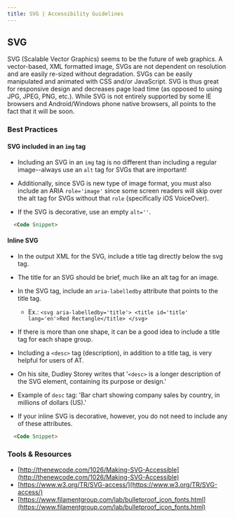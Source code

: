 ```yaml
---
title: SVG | Accessibility Guidelines
---
```


## SVG

SVG (Scalable Vector Graphics) seems to be the future of web graphics. A vector-based, XML formatted image, SVGs are not dependent on resolution and are easily re-sized without degradation.  SVGs can be easily manipulated and animated with CSS and/or JavaScript.  SVG is thus great for responsive design and decreases page load time (as opposed to using JPG, JPEG, PNG, etc.). While SVG is not entirely supported by some IE browsers and Android/Windows phone native browsers, all points to the fact that it will be soon.

### Best Practices

#### SVG included in an `img` tag

* Including an SVG in an `img` tag is no different than including a regular image--always use an `alt` tag for SVGs that are important!

* Additionally, since SVG is new type of image format, you must also include an ARIA `role='image'` since some screen readers will skip over the alt tag for SVGs without that `role` (specifically iOS VoiceOver).

* If the SVG is decorative, use an empty `alt=''`.

```html
  <Code Snippet>
```

#### Inline SVG

* In the output XML for the SVG, include a title tag directly below the svg tag.

* The title for an SVG should be brief, much like an alt tag for an image.

* In the SVG tag, include an `aria-labelledby` attribute that points to the title tag.

  - Ex.: `<svg aria-labelledby='title'> <title id='title' lang='en'>Red Rectangle</title> </svg>`

* If there is more than one shape, it can be a good idea to include a title tag for each shape group.

* Including a `<desc>` tag (description), in addition to a title tag, is very helpful for users of AT.

* On his site, Dudley Storey writes that '`<desc>` is a longer description of the SVG element, containing its purpose or design.'

* Example of `desc` tag: 'Bar chart showing company sales by country, in millions of dollars (US).'

* If your inline SVG is decorative, however, you do not need to include any of these attributes.

```html
  <Code Snippet>
```

<Live Example>

### Tools &amp; Resources

* [http://thenewcode.com/1026/Making-SVG-Accessible](http://thenewcode.com/1026/Making-SVG-Accessible)
* [https://www.w3.org/TR/SVG-access/](https://www.w3.org/TR/SVG-access/)
* [https://www.filamentgroup.com/lab/bulletproof_icon_fonts.html](https://www.filamentgroup.com/lab/bulletproof_icon_fonts.html)
